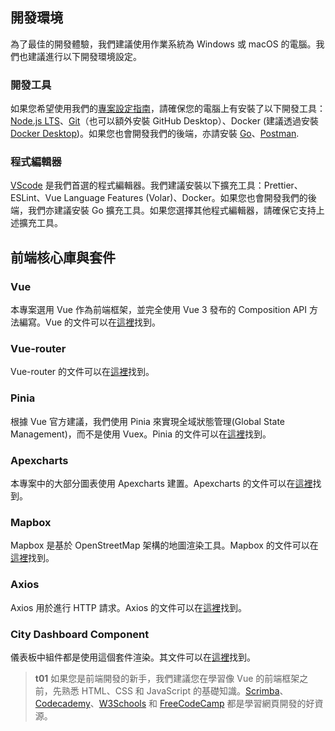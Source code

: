 ## 開發環境

為了最佳的開發體驗，我們建議使用作業系統為 Windows 或 macOS 的電腦。我們也建議進行以下開發環境設定。

### 開發工具

如果您希望使用我們的[專案設定指南](/front-end/project-setup)，請確保您的電腦上有安裝了以下開發工具：[Node.js LTS](https://nodejs.org/en)、[Git](https://git-scm.com/)（也可以額外安裝 GitHub Desktop）、Docker (建議透過安裝 [Docker Desktop](https://www.docker.com/products/docker-desktop/))。如果您也會開發我們的後端，亦請安裝 [Go](https://golang.org/)、[Postman](https://www.postman.com/).

### 程式編輯器

[VScode](https://code.visualstudio.com/) 是我們首選的程式編輯器。我們建議安裝以下擴充工具：Prettier、ESLint、Vue Language Features (Volar)、Docker。如果您也會開發我們的後端，我們亦建議安裝 Go 擴充工具。如果您選擇其他程式編輯器，請確保它支持上述擴充工具。

## 前端核心庫與套件

### Vue

本專案選用 Vue 作為前端框架，並完全使用 Vue 3 發布的 Composition API 方法編寫。Vue 的文件可以在[這裡](https://vuejs.org/guide)找到。

### Vue-router

Vue-router 的文件可以在[這裡](https://router.vuejs.org/guide/)找到。

### Pinia

根據 Vue 官方建議，我們使用 Pinia 來實現全域狀態管理(Global State Management)，而不是使用 Vuex。Pinia 的文件可以在[這裡](https://pinia.vuejs.org/introduction.html)找到。

### Apexcharts

本專案中的大部分圖表使用 Apexcharts 建置。Apexcharts 的文件可以在[這裡](https://apexcharts.com/docs)找到。

### Mapbox

Mapbox 是基於 OpenStreetMap 架構的地圖渲染工具。Mapbox 的文件可以在[這裡](https://docs.mapbox.com/mapbox-gl-js/)找到。

### Axios

Axios 用於進行 HTTP 請求。Axios 的文件可以在[這裡](https://axios-http.com/docs/intro)找到。

### City Dashboard Component

儀表板中組件都是使用這個套件渲染。其文件可以在[這裡](https://www.npmjs.com/package/city-dashboard-component)找到。

> **t01**
> 如果您是前端開發的新手，我們建議您在學習像 Vue 的前端框架之前，先熟悉 HTML、CSS 和 JavaScript 的基礎知識。[Scrimba](https://scrimba.com/allcourses)、[Codecademy](https://www.codecademy.com/)、[W3Schools](https://www.w3schools.com/) 和 [FreeCodeCamp](https://www.freecodecamp.org/) 都是學習網頁開發的好資源。
